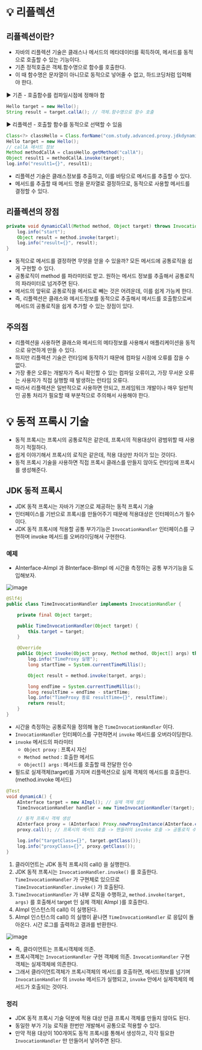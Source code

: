 # 💡 리플렉션
## 리플렉션이란?
- 자바의 리플렉션 기술은 클래스나 메서드의 메타데이터를 획득하여, 메서드를 동적으로 호출할 수 있는 기능이다.
- 기존 정적호출은 객체.함수명으로 함수를 호출한다.
- 이 때 함수명은 문자열이 아니므로 동적으로 넣어줄 수 없고, 하드코딩처럼 입력해야 한다.

▶️ 기존 - 호출함수를 컴파일시점에 정해야 함
```java
Hello target = new Hello();
String result = target.callA(); // 객체.함수명으로 함수 호출
```

▶️ 리플렉션 - 호출할 함수를 동적으로 선택할 수 있음
```java
Class<?> classHello = Class.forName("com.study.advanced.proxy.jdkdynamic.ReflectionTest$Hello"); // 
Hello target = new Hello();
// callA 메서드 정보
Method methodCallA = classHello.getMethod("callA");
Object result1 = methodCallA.invoke(target);
log.info("result1={}", result1);
```
- 리플렉션 기술은 클래스정보를 추출하고, 이를 바탕으로 메서드를 추출할 수 있다.
- 메서드를 추출할 때 메서드 명을 문자열로 결정하므로, 동적으로 사용할 메서드를 결정할 수 있다.

## 리플렉션의 장점
```java
private void dynamicCall(Method method, Object target) throws InvocationTargetException, IllegalAccessException {
    log.info("start");
    Object result = method.invoke(target);
    log.info("result={}", result);
}
```
- 동적으로 메서드를 결정하면 무엇을 얻을 수 있을까? 모든 메서드에 공통로직을 쉽게 구현할 수 있다.
- 공통로직이 method 를 파라미터로 받고. 원하는 메서드 정보를 추출해서 공통로직의 파라미터로 넘겨주면 된다.
- 메서드의 앞뒤로 공통로직을 메서드로 빼는 것은 어려운데, 이를 쉽게 가능케 한다.
- 즉, 리플렉션은 클래스와 메서드정보를 동적으로 추출해서 메서드를 호출함으로써 메서드의 공통로직을 쉽게 추가할 수 있는 장점이 있다.

## 주의점
- 리플렉션을 사용하면 클래스와 메서드의 메타정보를 사용해서 애플리케이션을 동적으로 유연하게 만들 수 있다.
- 하지만 리플렉션 기술은 런타임에 동작하기 때문에 컴파일 시점에 오류를 잡을 수 없다.
- 가장 좋은 오류는 개발자가 즉시 확인할 수 있는 컴파일 오류이고, 가장 무서운 오류는 사용자가 직접 실행할 때 발생하는 런타임 오류다.
- 따라서 리플렉션은 일반적으로 사용하면 안되고, 프레임워크 개발이나 매우 일반적인 공통 처리가 필요할 때 부분적으로 주의해서 사용해야 한다.

# 💡 동적 프록시 기술
- 동적 프록시는 프록시의 공통로직은 같은데, 프록시의 적용대상이 광범위할 때 사용하기 적절하다.
- 쉽게 이야기해서 프록시의 로직은 같은데, 적용 대상만 차이가 있는 것이다.
- 동적 프록시 기술을 사용하면 직접 프록시 클래스를 만들지 않아도 런타임에 프록시를 생성해준다.

## JDK 동적 프록시
- JDK 동적 프록시는 자바가 기본으로 제공하는 동적 프록시 기술
- 인터페이스를 기반으로 프록시를 만들어주기 때문에 적용대상은 인터페이스가 필수이다.
- JDK 동적 프록시에 적용할 공통 부가기능은 `InvocationHandler` 인터페이스를 구현하며 invoke 메서드를 오버라이딩해서 구현한다.

### 예제
- AInterface-AImpl 과 BInterface-BImpl 에 시간을 측정하는 공통 부가기능을 도입해보자.

![image](https://github.com/shin-je-woo/TIL/assets/39439576/4d05bd04-4b5c-4238-89a3-cb5651926d8f)


```java
@Slf4j
public class TimeInvocationHandler implements InvocationHandler {

    private final Object target;

    public TimeInvocationHandler(Object target) {
        this.target = target;
    }

    @Override
    public Object invoke(Object proxy, Method method, Object[] args) throws Throwable {
        log.info("TimeProxy 실행");
        long startTime = System.currentTimeMillis();

        Object result = method.invoke(target, args);

        long endTime = System.currentTimeMillis();
        long resultTime = endTime - startTime;
        log.info("TimeProxy 종료 resultTime={}", resultTime);
        return result;
    }
}
```
- 시간을 측정하는 공통로직을 정의해 놓은 `TimeInvocationHandler` 이다.
- `InvocationHandler` 인터페이스를 구현하면서 `invoke` 메서드를 오버라이딩한다.
- `invoke` 메서드의 파라미터
  - `Object proxy` : 프록시 자신
  - `Method method` : 호출한 메서드
  - `Object[] args` : 메서드를 호출할 때 전달한 인수
- 필드로 실제객체(target)를 가지며 리플렉션으로 실제 객체의 메서드를 호출한다. (method.invoke 메서드)

```java
@Test
void dynamicA() {
    AInterface target = new AImpl(); // 실제 객체 생성
    TimeInvocationHandler handler = new TimeInvocationHandler(target); // 실제 객체를 필드로 갖는 핸들러 생성

    // 동적 프록시 객체 생성
    AInterface proxy = (AInterface) Proxy.newProxyInstance(AInterface.class.getClassLoader(), new Class[]{AInterface.class}, handler); 
    proxy.call(); // 프록시의 메서드 호출 -> 핸들러의 invoke 호출 -> 공통로직 수행 + 실제객체의 메서드 호출

    log.info("targetClass={}", target.getClass());
    log.info("proxyClass={}", proxy.getClass());
}
```
1. 클라이언트는 JDK 동적 프록시의 call() 을 실행한다.
2. JDK 동적 프록시는 `InvocationHandler.invoke()` 를 호출한다. `TimeInvocationHandler` 가 구현체로 있으므로 `TimeInvocationHandler.invoke()` 가 호출된다.
3. `TimeInvocationHandler` 가 내부 로직을 수행하고, `method.invoke(target, args)` 를 호출해서 target 인 실제 객체( AImpl )를 호출한다.
4. AImpl 인스턴스의 call() 이 실행된다.
5. AImpl 인스턴스의 call() 의 실행이 끝나면 `TimeInvocationHandler` 로 응답이 돌아온다. 시간 로그를 출력하고 결과를 반환한다.

![image](https://github.com/shin-je-woo/TIL/assets/39439576/e41ca4aa-5e5c-47e5-8362-b00633981668)
- 즉, 클라이언트는 프록시객체에 의존.
- 프록시객체는 `InvocationHandler` 구현 객체에 의존. `InvocationHandler` 구현 객체는 실제객체에 의존한다.
- 그래서 클라이언트객체가 프록시객체의 메서드를 호출하면, 메서드정보를 넘기며 `InvocationHandler` 의 `invoke` 메서드가 실행되고, `invoke` 안에서 실제객체의 메서드가 호출되는 것이다.

### 정리
- JDK 동적 프록시 기술 덕분에 적용 대상 만큼 프록시 객체를 만들지 않아도 된다.
- 동일한 부가 기능 로직을 한번만 개발해서 공통으로 적용할 수 있다.
- 만약 적용 대상이 100개여도 동적 프록시를 통해서 생성하고, 각각 필요한 `InvocationHandler` 만 만들어서 넣어주면 된다.
